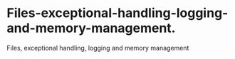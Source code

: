# Files-exceptional-handling-logging-and-memory-management.
Files, exceptional handling, logging and memory management
